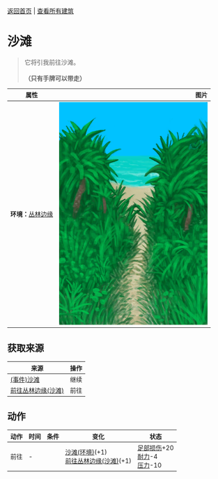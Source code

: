[返回首页](index.md)   |  [查看所有建筑](building.md)
# 沙滩  
> 它将引我前往沙滩。<br><br><b>（只有手牌可以带走）</b>  
  
  属性  |   图片   
 ----  |  ----:   
 **环境：**[丛林边缘](Outskirts.md)  |  ![](Sprite/PathOutskirtToBeach.png)   
  
## 获取来源  
来源  |  操作  
----  |  ----  
[(事件)沙滩](Event_BeachFoundFromOutskirts.md)  |  继续  
[前往丛林边缘(沙滩)](Path_BeachToOutskirts.md)  |  前往  
## 动作  
动作  |  时间  |  条件  |  变化  |  状态  
----  |  ----  |  ----  |  ----  |  ----  
前往  |  -  |    |  [沙滩(环境)](Env_Beach.md)(+1)<br>[前往丛林边缘(沙滩)](Path_BeachToOutskirts.md)(+1)  |  [足部损伤](FootDamage.md)+20<br>[耐力](Stamina.md)-4<br>[压力](Stress.md)-10  
